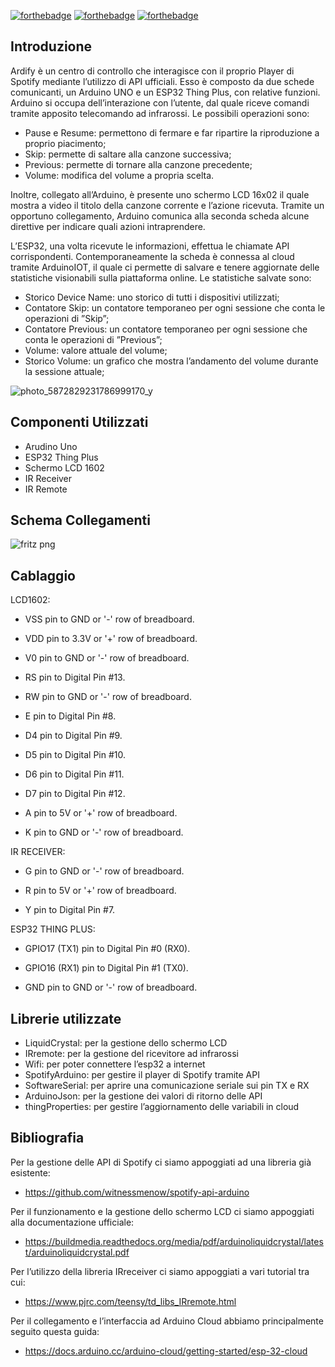 [![forthebadge](https://forthebadge.com/images/badges/made-with-c-plus-plus.svg)](https://forthebadge.com) 
[![forthebadge](https://forthebadge.com/images/badges/open-source.svg)](https://forthebadge.com)
[![forthebadge](https://forthebadge.com/images/badges/built-with-love.svg)](https://forthebadge.com)

## Introduzione

Ardify è un centro di controllo che interagisce con il proprio Player di Spotify mediante l’utilizzo di
API ufficiali. Esso è composto da due schede comunicanti, un Arduino UNO e un ESP32 Thing Plus,
con relative funzioni. Arduino si occupa dell’interazione con l’utente, dal quale riceve comandi tramite
apposito telecomando ad infrarossi. Le possibili operazioni sono:

- Pause e Resume: permettono di fermare e far ripartire la riproduzione a proprio piacimento;
- Skip: permette di saltare alla canzone successiva;
- Previous: permette di tornare alla canzone precedente;
- Volume: modifica del volume a propria scelta.

Inoltre, collegato all’Arduino, è presente uno schermo LCD 16x02 il quale mostra a video il titolo della
canzone corrente e l’azione ricevuta. Tramite un opportuno collegamento, Arduino comunica alla seconda
scheda alcune direttive per indicare quali azioni intraprendere.

L’ESP32, una volta ricevute le informazioni, effettua le chiamate API corrispondenti. Contemporaneamente 
la scheda è connessa al cloud tramite ArduinoIOT, il quale ci permette di salvare e tenere aggiornate
delle statistiche visionabili sulla piattaforma online. Le statistiche salvate sono:

- Storico Device Name: uno storico di tutti i dispositivi utilizzati;
- Contatore Skip: un contatore temporaneo per ogni sessione che conta le operazioni di ”Skip”;
- Contatore Previous: un contatore temporaneo per ogni sessione che conta le operazioni di ”Previous”;
- Volume: valore attuale del volume;
- Storico Volume: un grafico che mostra l’andamento del volume durante la sessione attuale;


![photo_5872829231786999170_y](https://user-images.githubusercontent.com/94229712/231538541-2b12d819-f8f4-4592-9410-5ec3870fd698.jpg)

## Componenti Utilizzati

- Arudino Uno
- ESP32 Thing Plus
- Schermo LCD 1602
- IR Receiver
- IR Remote

## Schema Collegamenti

![fritz png](https://user-images.githubusercontent.com/94229712/231539592-a98317e5-cbc8-41c2-8e4b-5e56fb384330.png)

## Cablaggio

LCD1602:

   - VSS pin to GND or '-' row of breadboard.

   - VDD pin to 3.3V or '+' row of breadboard.

   - V0 pin to GND or '-' row of breadboard.

   - RS pin to Digital Pin #13.

   - RW pin to GND or '-' row of breadboard.

   - E pin to Digital Pin #8.

   - D4 pin to Digital Pin #9.

   - D5 pin to Digital Pin #10.

   - D6 pin to Digital Pin #11.

   - D7 pin to Digital Pin #12.

   - A pin to 5V or '+' row of breadboard.

   - K pin to GND or '-' row of breadboard.



IR RECEIVER:

   - G pin to GND or '-' row of breadboard.

   - R pin to 5V or '+' row of breadboard.

   - Y pin to Digital Pin #7.



ESP32 THING PLUS:

   - GPIO17 (TX1) pin to Digital Pin #0 (RX0).

   - GPIO16 (RX1) pin to Digital Pin #1 (TX0).

   - GND pin to GND or '-' row of breadboard.


## Librerie utilizzate

- LiquidCrystal: per la gestione dello schermo LCD
- IRremote: per la gestione del ricevitore ad infrarossi
- Wifi: per poter connettere l’esp32 a internet
- SpotifyArduino: per gestire il player di Spotify tramite API
- SoftwareSerial: per aprire una comunicazione seriale sui pin TX e RX
- ArduinoJson: per la gestione dei valori di ritorno delle API
- thingProperties: per gestire l’aggiornamento delle variabili in cloud


## Bibliografia

Per la gestione delle API di Spotify ci siamo appoggiati ad una libreria già esistente:

  - https://github.com/witnessmenow/spotify-api-arduino

Per il funzionamento e la gestione dello schermo LCD ci siamo appoggiati alla documentazione ufficiale:

  - https://buildmedia.readthedocs.org/media/pdf/arduinoliquidcrystal/latest/arduinoliquidcrystal.pdf

Per l’utilizzo della libreria IRreceiver ci siamo appoggiati a vari tutorial tra cui:

  - https://www.pjrc.com/teensy/td_libs_IRremote.html

Per il collegamento e l’interfaccia ad Arduino Cloud abbiamo principalmente seguito questa guida:

  - https://docs.arduino.cc/arduino-cloud/getting-started/esp-32-cloud

